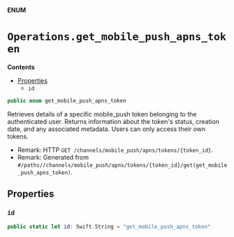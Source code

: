 **ENUM**

# `Operations.get_mobile_push_apns_token`

**Contents**

- [Properties](#properties)
  - `id`

```swift
public enum get_mobile_push_apns_token
```

Retrieves details of a specific mobile_push token belonging to the authenticated user. Returns information about the token's status, creation date, and any associated metadata. Users can only access their own tokens.

- Remark: HTTP `GET /channels/mobile_push/apns/tokens/{token_id}`.
- Remark: Generated from `#/paths//channels/mobile_push/apns/tokens/{token_id}/get(get_mobile_push_apns_token)`.

## Properties
### `id`

```swift
public static let id: Swift.String = "get_mobile_push_apns_token"
```
